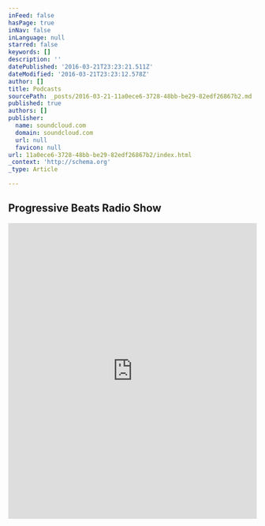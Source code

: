 ```yaml
---
inFeed: false
hasPage: true
inNav: false
inLanguage: null
starred: false
keywords: []
description: ''
datePublished: '2016-03-21T23:23:21.511Z'
dateModified: '2016-03-21T23:23:12.578Z'
author: []
title: Podcasts
sourcePath: _posts/2016-03-21-11a0ece6-3728-48bb-be29-82edf26867b2.md
published: true
authors: []
publisher:
  name: soundcloud.com
  domain: soundcloud.com
  url: null
  favicon: null
url: 11a0ece6-3728-48bb-be29-82edf26867b2/index.html
_context: 'http://schema.org'
_type: Article

---
```

## Progressive Beats Radio Show

<iframe width="100%" height="600" scrolling="no" frameborder="no" src="https://w.soundcloud.com/player/?url=https%3A//api.soundcloud.com/playlists/159098973&amp;auto_play=false&amp;hide_related=false&amp;show_comments=true&amp;show_user=true&amp;show_reposts=false&amp;visual=true" style=""></iframe>